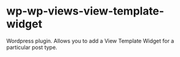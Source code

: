 wp-wp-views-view-template-widget
================================

Wordpress plugin. Allows you to add a View Template Widget for a particular post type.
